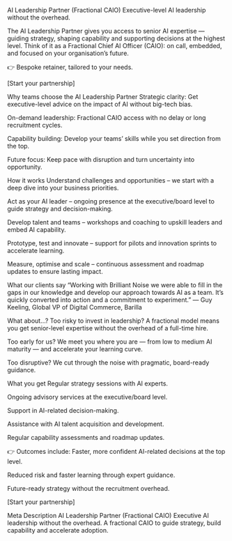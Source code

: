 AI Leadership Partner (Fractional CAIO)
Executive-level AI leadership without the overhead.

The AI Leadership Partner gives you access to senior AI expertise — guiding strategy, shaping capability and supporting decisions at the highest level. Think of it as a Fractional Chief AI Officer (CAIO): on call, embedded, and focused on your organisation’s future.

👉 Bespoke retainer, tailored to your needs.

[Start your partnership]

Why teams choose the AI Leadership Partner
Strategic clarity: Get executive-level advice on the impact of AI without big-tech bias.

On-demand leadership: Fractional CAIO access with no delay or long recruitment cycles.

Capability building: Develop your teams’ skills while you set direction from the top.

Future focus: Keep pace with disruption and turn uncertainty into opportunity.

How it works
Understand challenges and opportunities – we start with a deep dive into your business priorities.

Act as your AI leader – ongoing presence at the executive/board level to guide strategy and decision-making.

Develop talent and teams – workshops and coaching to upskill leaders and embed AI capability.

Prototype, test and innovate – support for pilots and innovation sprints to accelerate learning.

Measure, optimise and scale – continuous assessment and roadmap updates to ensure lasting impact.

What our clients say
“Working with Brilliant Noise we were able to fill in the gaps in our knowledge and develop our approach towards AI as a team. It’s quickly converted into action and a commitment to experiment.”
— Guy Keeling, Global VP of Digital Commerce, Barilla

What about…?
Too risky to invest in leadership? A fractional model means you get senior-level expertise without the overhead of a full-time hire.

Too early for us? We meet you where you are — from low to medium AI maturity — and accelerate your learning curve.

Too disruptive? We cut through the noise with pragmatic, board-ready guidance.

What you get
Regular strategy sessions with AI experts.

Ongoing advisory services at the executive/board level.

Support in AI-related decision-making.

Assistance with AI talent acquisition and development.

Regular capability assessments and roadmap updates.

👉 Outcomes include:
Faster, more confident AI-related decisions at the top level.

Reduced risk and faster learning through expert guidance.

Future-ready strategy without the recruitment overhead.

[Start your partnership]

Meta Description
AI Leadership Partner (Fractional CAIO)
Executive AI leadership without the overhead. A fractional CAIO to guide strategy, build capability and accelerate adoption.
